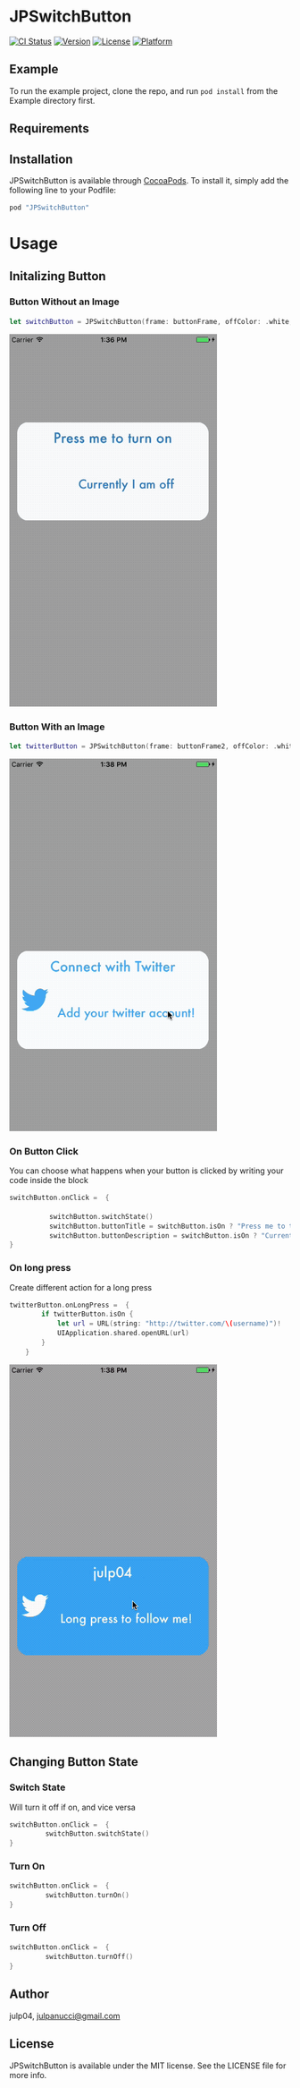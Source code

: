 # JPSwitchButton

[![CI Status](http://img.shields.io/travis/julp04/JPSwitchButton.svg?style=flat)](https://travis-ci.org/julp04/JPSwitchButton)
[![Version](https://img.shields.io/cocoapods/v/JPSwitchButton.svg?style=flat)](http://cocoapods.org/pods/JPSwitchButton)
[![License](https://img.shields.io/cocoapods/l/JPSwitchButton.svg?style=flat)](http://cocoapods.org/pods/JPSwitchButton)
[![Platform](https://img.shields.io/cocoapods/p/JPSwitchButton.svg?style=flat)](http://cocoapods.org/pods/JPSwitchButton)

## Example

To run the example project, clone the repo, and run `pod install` from the Example directory first.

## Requirements

## Installation

JPSwitchButton is available through [CocoaPods](http://cocoapods.org). To install
it, simply add the following line to your Podfile:

```ruby
pod "JPSwitchButton"
```


# Usage

## Initalizing Button

### Button Without an Image
```swift
let switchButton = JPSwitchButton(frame: buttonFrame, offColor: .white, onColor: blue, image: nil, title: "Press me to turn on", description: "Currently I am off", isOn: false)
```

![Alt text](https://github.com/Julp04/JPSwitchButton/blob/master/jpswitchbutton_0.gif)

### Button With an Image

```swift
let twitterButton = JPSwitchButton(frame: buttonFrame2, offColor: .white, onColor: twitterBlue, image: #imageLiteral(resourceName: "twitter_on"), title: "Connect with Twitter", description: "Add your twitter account!")
```

![Alt text](https://github.com/Julp04/JPSwitchButton/blob/master/jpswitchbutton_2.gif)

### On Button Click
You can choose what happens when your button is clicked by writing your code inside the block
```swift
switchButton.onClick =  {

          switchButton.switchState()
          switchButton.buttonTitle = switchButton.isOn ? "Press me to turn off" : "Press me to turn on"
          switchButton.buttonDescription = switchButton.isOn ? "Currently I am on" : "Currently I am off"
}
```

### On long press
Create different action for a long press
```swift
twitterButton.onLongPress =  {
        if twitterButton.isOn {
            let url = URL(string: "http://twitter.com/\(username)")!
            UIApplication.shared.openURL(url)
        }
    }
```

![Alt text](https://github.com/Julp04/JPSwitchButton/blob/master/jpswitchbutton_3.gif)

## Changing Button State

### Switch State
Will turn it off if on, and vice versa
```swift
switchButton.onClick =  {
         switchButton.switchState()
}
```

### Turn On
```swift
switchButton.onClick =  {
         switchButton.turnOn()
}
```

### Turn Off
```swift
switchButton.onClick =  {
         switchButton.turnOff()
}
```

## Author

julp04, julpanucci@gmail.com

## License

JPSwitchButton is available under the MIT license. See the LICENSE file for more info.
